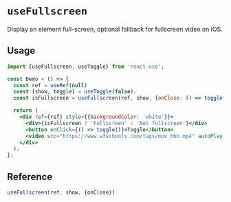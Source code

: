 # `useFullscreen`

Display an element full-screen, optional fallback for fullscreen video on iOS.

## Usage

```jsx
import {useFullscreen, useToggle} from 'react-use';

const Demo = () => {
  const ref = useRef(null)
  const [show, toggle] = useToggle(false);
  const isFullscreen = useFullscreen(ref, show, {onClose: () => toggle(false)});

  return (
    <div ref={ref} style={{backgroundColor: 'white'}}>
      <div>{isFullscreen ? 'Fullscreen' : 'Not fullscreen'}</div>
      <button onClick={() => toggle()}>Toggle</button>
      <video src="https://www.w3schools.com/tags/mov_bbb.mp4" autoPlay />
    </div>
  );
};
```

## Reference

```ts
useFullscreen(ref, show, {onClose})
```
